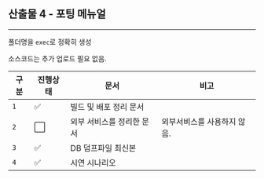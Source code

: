 ## 산출물 4 - 포팅 메뉴얼
---

폴더명을 `exec`로 정확히 생성

소스코드는 추가 업로드 필요 없음.



|구분|진행상태|문서|비고|
| ------ | ------ | ------ | ------ |
|`1`| :white_check_mark: | 빌드 및 배포 정리 문서 |  |
|`2`| :white_large_square: | 외부 서비스를 정리한 문서 | 외부서비스를 사용하지 않음.|
|`3`| :white_check_mark: | DB 덤프파일 최신본 | |
|`4`| :white_check_mark: | 시연 시나리오 | |